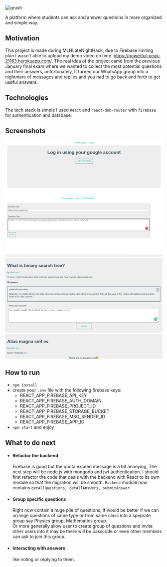 
![qrush](https://github.com/abdoemr11/Question-rush/assets/47830671/fbf2aceb-157c-4419-99e4-259bbaa35857)

A platform where students can ask and answer questions in more organized and simple way. 
## Motivation
This project is made during MLHLateNightHack, due to Firebase limiting plan I wasn't able to upload my demo video on time. 
https://powerful-peak-21163.herokuapp.com/. 
The real idea of the project came from the previous January final exam where we wanted to collect the most potential questions and their answers, unfortunately, It turned our WhatsApp group into a nightmare of messages and replies and you had to go back and forth to get useful answers.

## Technologies
The tech stack is simple I used `React` and `react-dom-router` with `firebase` for authentication and database.

## Screenshots
![log in with google](screenshots/loginWithGoogle.PNG)
![add new question](screenshots/addNewQuestion.PNG)
![add new Answer](screenshots/addNewAnswer.PNG)
## How to run
- `npm install`
- create your `.env` file with the following firebase keys: 
  - REACT_APP_FIREBASE_API_KEY
  - REACT_APP_FIREBASE_AUTH_DOMAIN
  - REACT_APP_FIREBASE_PROJECT_ID
  - REACT_APP_FIREBASE_STORAGE_BUCKET
  - REACT_APP_FIREBASE_MSG_SENDER_ID
  - REACT_APP_FIREBASE_APP_ID
- `npm start` and enjoy
  
## What to do next
-  #### Refactor the backend  
    Firebase is good but the quota exceed message is a bit annoying, The next step will be node js with mongodb and jwt authentication. 
    I should first refactor the code that deals with the backend with React to its own module so that the migration will be smooth. 
    `Backend` module now contains `getAllQuestions, getAllAnswers, submitAnswer`
- #### Group specific questions
  Right now contain a huge pile of questions, If would be better if we can arrange questions of same type or from same class into a speprate group say Physics group, Mathematics group.  
  Or more generally allow user to create group of questions and invite other users into it may be there will be passcode or even other members can ask to join this group.

- #### Interacting with answers
  like voting or replying to them. 

